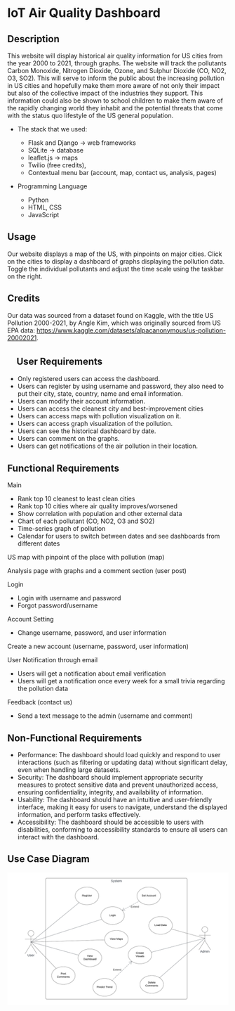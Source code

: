 # IoT Air Quality Dashboard

## Description

This website will display historical air quality information for US cities from the year 2000 to 2021, through graphs. The website will track the pollutants Carbon Monoxide, Nitrogen Dioxide, Ozone, and Sulphur Dioxide (CO, NO2, O3, SO2). This will serve to inform the public about the increasing pollution in US cities and hopefully make them more aware of not only their impact but also of the collective impact of the industries they support. This information could also be shown to school children to make them aware of the rapidly changing world they inhabit and the potential threats that come with the status quo lifestyle of the US general population. 

- The stack that we used:
  - Flask and Django → web frameworks
  - SQLite → database
  - leaflet.js → maps
  - Twilio (free credits),
  - Contextual menu bar (account, map, contact us, analysis, pages)

- Programming Language
  - Python
  - HTML, CSS
  - JavaScript

## Usage

Our website displays a map of the US, with pinpoints on major cities. Click on the cities to display a dashboard of graphs displaying the pollution data. Toggle the individual pollutants and adjust the time scale using the taskbar on the right.

## Credits

Our data was sourced from a dataset found on Kaggle, with the title US Pollution 2000-2021, by Angle Kim,
which was originally sourced from US EPA data: https://www.kaggle.com/datasets/alpacanonymous/us-pollution-20002021.

## 　User Requirements

- Only registered users can access the dashboard.
- Users can register by using username and password, they also need to put their city, state, country, name and email information.
- Users can modify their account information.
- Users can access the cleanest city and best-improvement cities
- Users can access maps with pollution visualization on it.
- Users can access graph visualization of the pollution.
- Users can see the historical dashboard by date.
- Users can comment on the graphs.
- Users can get notifications of the air pollution in their location.

## Functional Requirements

Main

- Rank top 10 cleanest to least clean cities
- Rank top 10 cities where air quality improves/worsened
- Show correlation with population and other external data
- Chart of each pollutant (CO, NO2, O3 and SO2)
- Time-series graph of pollution
- Calendar for users to switch between dates and see dashboards from different dates

US map with pinpoint of the place with pollution (map)  

Analysis page with graphs and a comment section (user post)

Login

- Login with username and password
- Forgot password/username

Account Setting

- Change username, password, and user information

Create a new account (username, password, user information)  

User Notification through email

- Users will get a notification about email verification
- Users will get a notification once every week for a small trivia regarding the pollution data

Feedback (contact us)

- Send a text message to the admin (username and comment)

## Non-Functional Requirements

- Performance: The dashboard should load quickly and respond to user interactions (such as filtering or updating data) without significant delay, even when handling large datasets.
- Security: The dashboard should implement appropriate security measures to protect sensitive data and prevent unauthorized access, ensuring confidentiality, integrity, and availability of information.
- Usability: The dashboard should have an intuitive and user-friendly interface, making it easy for users to navigate, understand the displayed information, and perform tasks effectively.
- Accessibility: The dashboard should be accessible to users with disabilities, conforming to accessibility standards to ensure all users can interact with the dashboard.

## Use Case Diagram

![use case diagram](images/usecase.png)
